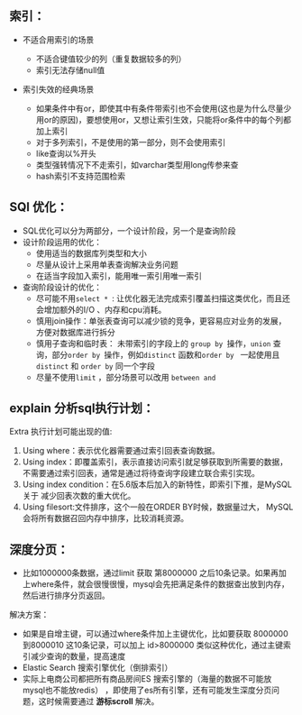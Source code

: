 ## 索引：

- 不适合⽤索引的场景
  - 不适合键值较少的列（重复数据较多的列）
  - 索引⽆法存储null值

- 索引失效的经典场景
    - 如果条件中有or，即使其中有条件带索引也不会使⽤(这也是为什么尽量少⽤or的原因)，要想使⽤or，⼜想让索引⽣效，只能将or条件中的每个列都加上索引
    - 对于多列索引，不是使⽤的第⼀部分，则不会使⽤索引
    - like查询以%开头
    - 类型强转情况下不⾛索引，如varchar类型⽤long传参来查
    - hash索引不⽀持范围检索  



## SQl 优化：

- SQL优化可以分为两部分，一个设计阶段，另一个是查询阶段
- 设计阶段运用的优化：
  - 使用适当的数据库列类型和大小
  - 尽量从设计上采用单表查询解决业务问题
  - 在适当字段加入索引，能用唯一索引用唯一索引
- 查询阶段设计的优化：
  - 尽可能不用`select * `: 让优化器无法完成索引覆盖扫描这类优化，而且还会增加额外的I/O 、内存和cpu消耗。
  - 慎用join操作：单张表查询可以减少锁的竞争，更容易应对业务的发展，方便对数据库进行拆分
  - 慎用子查询和临时表： 未带索引的字段上的 `group by `操作，`union` 查询，部分`order by `操作，例如`distinct` 函数和`order by ` 一起使用且 `distinct` 和 `order by` 同一个字段
  - 尽量不使用`limit` ，部分场景可以改用 `between and`





## explain 分析sql执行计划：

Extra 执行计划可能出现的值:

1. Using where：表示优化器需要通过索引回表查询数据。
2. Using index：即覆盖索引，表示直接访问索引就⾜够获取到所需要的数据，不需要通过索引回表，通常是通过将待查询字段建⽴联合索引实现。
3. Using index condition：在5.6版本后加⼊的新特性，即索引下推，是MySQL关于 减少回表次数的重⼤优化。
4.  Using filesort:⽂件排序，这个⼀般在ORDER BY时候，数据量过⼤， MySQL会将所有数据召回内存中排序，比较消耗资源。  

## 深度分页： 

- 比如1000000条数据，通过limit 获取 第8000000 之后10条记录。如果再加上where条件，就会很慢很慢，mysql会先把满足条件的数据查出放到内存，然后进行排序分页返回。

解决方案：

- 如果是自增主键，可以通过where条件加上主键优化，比如要获取 8000000到8000010 这10条记录，可以加上 id>8000000 类似这种优化，通过主键索引减少查询的数量，提高速度
- Elastic Search 搜索引擎优化（倒排索引）
- 实际上电商公司都把所有商品房间ES 搜索引擎的（海量的数据不可能放mysql也不能放redis） ，即使用了es所有引擎，还有可能发生深度分页问题，这时候需要通过 **游标scroll** 解决。


